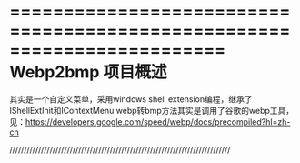 ========================================================================
    Webp2bmp 项目概述
========================================================================
其实是一个自定义菜单，采用windows shell extension编程，继承了IShellExtInit和IContextMenu
webp转bmp方法其实是调用了谷歌的webp工具，见：https://developers.google.com/speed/webp/docs/precompiled?hl=zh-cn

/////////////////////////////////////////////////////////////////////////////
